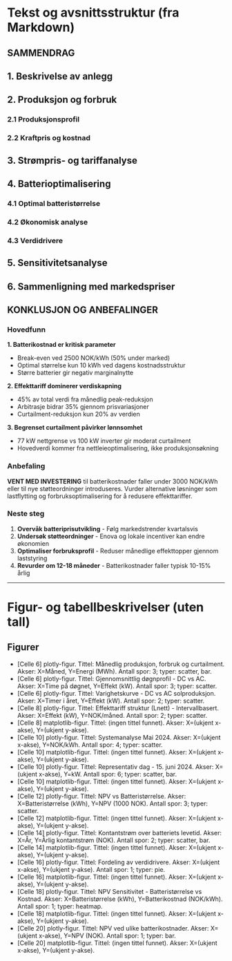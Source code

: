 # Tekst og avsnittsstruktur (fra Markdown)

## SAMMENDRAG
## 1. Beskrivelse av anlegg
## 2. Produksjon og forbruk
### 2.1 Produksjonsprofil
### 2.2 Kraftpris og kostnad
## 3. Strømpris- og tariffanalyse
## 4. Batterioptimalisering
### 4.1 Optimal batteristørrelse
### 4.2 Økonomisk analyse
### 4.3 Verdidrivere
## 5. Sensitivitetsanalyse
## 6. Sammenligning med markedspriser
## KONKLUSJON OG ANBEFALINGER
### Hovedfunn
**1. Batterikostnad er kritisk parameter**
- Break-even ved 2500 NOK/kWh (50% under marked)
- Optimal størrelse kun 10 kWh ved dagens kostnadsstruktur
- Større batterier gir negativ marginalnytte

**2. Effekttariff dominerer verdiskapning**
- 45% av total verdi fra månedlig peak-reduksjon
- Arbitrasje bidrar 35% gjennom prisvariasjoner
- Curtailment-reduksjon kun 20% av verdien

**3. Begrenset curtailment påvirker lønnsomhet**
- 77 kW nettgrense vs 100 kW inverter gir moderat curtailment
- Hovedverdi kommer fra nettleieoptimalisering, ikke produksjonsøkning

### Anbefaling
**VENT MED INVESTERING** til batterikostnader faller under 3000 NOK/kWh eller til nye støtteordninger introduseres. Vurder alternative løsninger som lastflytting og forbruksoptimalisering for å redusere effekttariffer.

### Neste steg
1. **Overvåk batteriprisutvikling** - Følg markedstrender kvartalsvis
2. **Undersøk støtteordninger** - Enova og lokale incentiver kan endre økonomien
3. **Optimaliser forbruksprofil** - Reduser månedlige effekttopper gjennom laststyring
4. **Revurder om 12-18 måneder** - Batterikostnader faller typisk 10-15% årlig


---

# Figur- og tabellbeskrivelser (uten tall)

## Figurer

- [Celle 6] plotly-figur. Tittel: Månedlig produksjon, forbruk og curtailment. Akser: X=Måned, Y=Energi (MWh). Antall spor: 3; typer: scatter, bar.
- [Celle 6] plotly-figur. Tittel: Gjennomsnittlig døgnprofil - DC vs AC. Akser: X=Time på døgnet, Y=Effekt (kW). Antall spor: 3; typer: scatter.
- [Celle 6] plotly-figur. Tittel: Varighetskurve - DC vs AC solproduksjon. Akser: X=Timer i året, Y=Effekt (kW). Antall spor: 2; typer: scatter.
- [Celle 8] plotly-figur. Tittel: Effekttariff struktur (Lnett) - Intervallbasert. Akser: X=Effekt (kW), Y=NOK/måned. Antall spor: 2; typer: scatter.
- [Celle 8] matplotlib-figur. Tittel: (ingen tittel funnet). Akser: X=(ukjent x-akse), Y=(ukjent y-akse).
- [Celle 10] plotly-figur. Tittel: Systemanalyse Mai 2024. Akser: X=(ukjent x-akse), Y=NOK/kWh. Antall spor: 4; typer: scatter.
- [Celle 10] matplotlib-figur. Tittel: (ingen tittel funnet). Akser: X=(ukjent x-akse), Y=(ukjent y-akse).
- [Celle 10] plotly-figur. Tittel: Representativ dag - 15. juni 2024. Akser: X=(ukjent x-akse), Y=kW. Antall spor: 6; typer: scatter, bar.
- [Celle 10] matplotlib-figur. Tittel: (ingen tittel funnet). Akser: X=(ukjent x-akse), Y=(ukjent y-akse).
- [Celle 12] plotly-figur. Tittel: NPV vs Batteristørrelse. Akser: X=Batteristørrelse (kWh), Y=NPV (1000 NOK). Antall spor: 3; typer: scatter.
- [Celle 12] matplotlib-figur. Tittel: (ingen tittel funnet). Akser: X=(ukjent x-akse), Y=(ukjent y-akse).
- [Celle 14] plotly-figur. Tittel: Kontantstrøm over batteriets levetid. Akser: X=År, Y=Årlig kontantstrøm (NOK). Antall spor: 2; typer: scatter, bar.
- [Celle 14] matplotlib-figur. Tittel: (ingen tittel funnet). Akser: X=(ukjent x-akse), Y=(ukjent y-akse).
- [Celle 16] plotly-figur. Tittel: Fordeling av verdidrivere. Akser: X=(ukjent x-akse), Y=(ukjent y-akse). Antall spor: 1; typer: pie.
- [Celle 16] matplotlib-figur. Tittel: (ingen tittel funnet). Akser: X=(ukjent x-akse), Y=(ukjent y-akse).
- [Celle 18] plotly-figur. Tittel: NPV Sensitivitet - Batteristørrelse vs Kostnad. Akser: X=Batteristørrelse (kWh), Y=Batterikostnad (NOK/kWh). Antall spor: 1; typer: heatmap.
- [Celle 18] matplotlib-figur. Tittel: (ingen tittel funnet). Akser: X=(ukjent x-akse), Y=(ukjent y-akse).
- [Celle 20] plotly-figur. Tittel: NPV ved ulike batterikostnader. Akser: X=(ukjent x-akse), Y=NPV (NOK). Antall spor: 1; typer: bar.
- [Celle 20] matplotlib-figur. Tittel: (ingen tittel funnet). Akser: X=(ukjent x-akse), Y=(ukjent y-akse).
